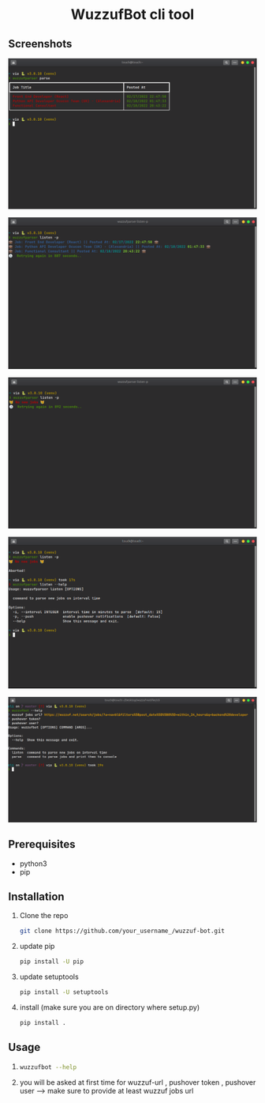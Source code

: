 <h1 align="center">WuzzufBot cli tool</h1>

## Screenshots

<p align="center"><img src="screenshots/1.png"></p>
<p align="center"><img src="screenshots/2.png"></p>
<p align="center"><img src="screenshots/3.png"></p>
<p align="center"><img src="screenshots/4.png"></p>
<p align="center"><img src="screenshots/5.png"></p>

## Prerequisites

- python3
- pip

## Installation

1. Clone the repo
   ```sh
   git clone https://github.com/your_username_/wuzzuf-bot.git
   ```
2. update pip
   ```sh
   pip install -U pip
   ```
3. update setuptools
   ```sh
   pip install -U setuptools
   ```
4. install (make sure you are on directory where setup.py)
   ```sh
   pip install .
   ```

## Usage

1. ```sh
   wuzzufbot --help
   ```
2. you will be asked at first time for wuzzuf-url , pushover token , pushover user --> make sure to provide at least wuzzuf jobs url
